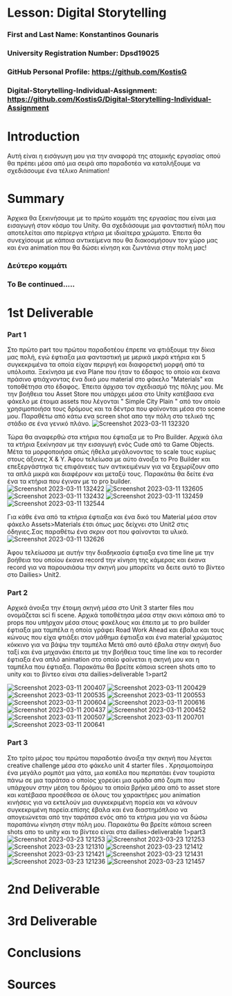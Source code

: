 # Lesson: Digital Storytelling

### First and Last Name: Konstantinos Gounaris  
### University Registration Number: Dpsd19025
### GitHub Personal Profile: https://github.com/KostisG
### Digital-Storytelling-Individual-Assignment: https://github.com/KostisG/Digital-Storytelling-Individual-Assignment

# Introduction
Αυτή είναι η εισάγωγη μου για την αναφορά της ατομικής εργασίας οπού θα πρέπει μέσα από μια σειρά απο παραδοτέα να καταλήξουμε να σχεδιάσουμε ένα 
τέλικο Animation!

# Summary
Άρχικα θα ξεκινήσουμε με το πρώτο κομμάτι της εργασίας που είναι μια εισαγωγή στον κόσμο του Unity. Θα σχεδιάσουμε μια φανταστική πόλη 
που αποτελείται απο περίεργα κτήρια με ιδιαίτερα χρώματα. Έπειτα θα συνεχίσουμε με κάποια αντικείμενα που θα διακοσμήσουν τον χώρο μας και ένα animation 
που θα δώσει κίνηση και ζωντάνια στην πολη μας!

### Δεύτερο κομμάτι 
### To Be continued.....

# 1st Deliverable
### Part 1
Στο πρώτο part του πρώτου παραδοτέου έπρεπε να φτιάξουμε την δίκια μας πολή, εγώ έφτιαξα μια φανταστική με μερικά μικρά κτήρια και 5 συγκεκριμένα τα οποία είχαν 
περιργή και διαφορετκή μορφή από τα υπόλοιπα. Ξεκίνησα με ενα Plane που ήταν το έδαφος το οποίο και έκανα πράσινο φτιάχνοντας ένα δικό μου material στο φάκελο
"Materials" και τοποθέτησα στο έδαφος. Έπειτα άρχισα τον σχεδιασμό της πόλης μου. Με την βοήθεια του Asset Store που υπάρχει μέσα στο Unity κατέβασα ενα φάκελο με έτοιμα assets που λέγονται " Simple City Plain " από τον οποίο χρησιμοποιήσα τους δρόμους και τα δέντρα που φαίνονται μέσα στο scene μου. Παραθέτω από κάτω ενα screen shot απο την πόλη στο τελικό της στάδιο σε ένα γενικό πλάνο.
![Screenshot 2023-03-11 132320](https://user-images.githubusercontent.com/100956128/224502109-3a86acb7-f88a-4b8e-b9e5-b82813938ed5.png)

Τώρα θα αναφερθώ στα κτήρια που έφτιαξα με το Pro Builder. Αρχικά όλα τα κτήρια ξεκίνησαν με την εισαγωγή ενός Cude από τα Game Objects. Μέτα τα μορφοποιήσα οπώς ήθελα μεγάλονοντας το scale τους κυρίως στους άξονες X & Y. Άφου τελείωσα με αύτο άνοιξα το Pro Builder και επεξεργάστηκα τις επιφάνειες των αντικειμένων για να ξεχωρίζουν απο τα απλά μικρά και διαφέρουν και μεταξύ τους. Παρακάτω θα δείτε ένα ένα τα κτήρια που έγιναν με το pro builder.
![Screenshot 2023-03-11 132422](https://user-images.githubusercontent.com/100956128/224502513-60b19ce0-e9d0-4323-8711-214b85858551.png)
![Screenshot 2023-03-11 132605](https://user-images.githubusercontent.com/100956128/224502520-21beeab9-8a1e-49e5-93a8-4c1616d93f29.png)
![Screenshot 2023-03-11 132432](https://user-images.githubusercontent.com/100956128/224502530-672a8285-157d-489c-80fa-5fe1282283c3.png)
![Screenshot 2023-03-11 132459](https://user-images.githubusercontent.com/100956128/224502541-1d80f12a-ef1f-4b83-b198-5a47e0870904.png)
![Screenshot 2023-03-11 132544](https://user-images.githubusercontent.com/100956128/224502577-9aedadd1-7ece-4cf1-9d46-70244ac5742b.png)

Για κάθε ένα από τα κτήρια έφτιαξα και ένα δικό του Material μέσα στον φάκελο Assets>Materials έτσι όπως μας δείχνει στο Unit2 στις όδηγιες.Σας παραθέτω ένα σκριν σοτ που φαίνονται τα υλικά.
![Screenshot 2023-03-11 132626](https://user-images.githubusercontent.com/100956128/224502744-39dde827-fd23-4db5-8d41-37bf7d900324.png)

Άφου τελείωσσα με αυτήν την διαδηκασία έφτιαξα ενα time line με την βοήθεια του οποίου έκανα record την κίνηση της κάμερας και έκανα record για να παρουσιάσω την σκηνή μου μπορείτε να δειτε αυτό το βίντεο στο Dailies> Unit2.

### Part 2
Αρχικά άνοιξα την έτοιμη σκηνή μέσα στο Unit 3 starter files που ονομάζεται sci fi scene. Αρχικά τοποθέτησα μέσα στην σκινι κάποια από το props που υπήρχαν μέσα στους φακέλους και έπειτα με το pro builder έφτιαξα μια ταμπέλα η οποία γράφει Road Work Ahead και έβαλα και τους κώνους που είχα φτιάξει στον μάθημα έφτιαξα και ένα material χρώματος κόκκινο για να βάψω την ταμπέλα 
Μετά από αυτό έβαλα στην σκηνή δυο ταξί και ένα μηχανάκι έπειτα με την βοήθεια τους time line και το recorder έφτιαξα ένα απλό animation στο οποίο φαίνεται η σκηνή μου και η ταμπέλα που έφτιαξα. Παρακάτω θα βρείτε κάποια screen shots απο το unity και το βίντεο είναι στα dailies>deliverable 1>part2

![Screenshot 2023-03-11 200407](https://user-images.githubusercontent.com/100956128/227173023-6be07719-868b-45c6-b61d-acbfa153df06.png)
![Screenshot 2023-03-11 200429](https://user-images.githubusercontent.com/100956128/227173056-1f49c6d1-4299-4684-949e-8960a0e7ba06.png)
![Screenshot 2023-03-11 200535](https://user-images.githubusercontent.com/100956128/227173123-4e6a19b8-132f-476c-b7ca-c4422a830bdf.png)
![Screenshot 2023-03-11 200553](https://user-images.githubusercontent.com/100956128/227173135-47c033df-9bed-446c-b785-4e3daec5ba05.png)
![Screenshot 2023-03-11 200604](https://user-images.githubusercontent.com/100956128/227173147-11d23c69-f064-47a5-8022-263bedc4366f.png)
![Screenshot 2023-03-11 200616](https://user-images.githubusercontent.com/100956128/227173157-19b10369-8bee-4524-a407-342f8dadde6e.png)
![Screenshot 2023-03-11 200437](https://user-images.githubusercontent.com/100956128/227173170-c24b9380-e7ed-477e-b852-1a4f3beee2ba.png)
![Screenshot 2023-03-11 200452](https://user-images.githubusercontent.com/100956128/227173180-7ca6aabd-abfa-4383-bfe8-ac532968c64d.png)
![Screenshot 2023-03-11 200507](https://user-images.githubusercontent.com/100956128/227173187-23adcd85-8a8e-4ef8-9772-1f9389bee02a.png)
![Screenshot 2023-03-11 200701](https://user-images.githubusercontent.com/100956128/227173194-c329ded9-485a-47c9-8d1b-efaa00ecab6f.png)
![Screenshot 2023-03-11 200641](https://user-images.githubusercontent.com/100956128/227173203-8f71aeb8-9800-4949-9404-fb8e16843a8f.png)


### Part 3
Στο τρίτο μέρος του πρώτου παραδοτέο άνοιξα την σκηνή που λέγεται creative challenge μέσα στο φάκελο unit 4 starter files . Χρησιμοποίησα ένα μεγάλο ρομπότ μια γάτα, μια κοπέλα που περπατάει έναν τουρίστα πάνω σε μια ταράτσα ο οποίος χορεύει μια ομάδα από ζομπι που υπάρχουν στην μέση του δρόμου τα οποία βρήκα μέσα από το asset store και κατέβασα προσέθεσα σε όλους του χαρακτήρες μου animation κινήσεις για να εκτελούν μια συγκεκριμένη πορεία και να κάνουν συγκεκριμένη πορεία.επίσης έβαλα και ένα διαστημόπλοιο να απογειώνεται από την ταράτσα ενός από τα κτήρια μου για να δώσω παραπάνω κίνηση στην πόλη μου. Παρακάτω θα βρείτε κάποια screen shots απο το unity και το βίντεο είναι στα dailies>deliverable 1>part3
![Screenshot 2023-03-23 121253](https://user-images.githubusercontent.com/100956128/227173504-610a7db1-af71-4c39-88d7-4ebdd3bd49d0.png)
![Screenshot 2023-03-23 121253](https://user-images.githubusercontent.com/100956128/227173514-e99a9d4f-b35e-45e4-8260-a087bf7cd1da.png)
![Screenshot 2023-03-23 121310](https://user-images.githubusercontent.com/100956128/227173529-981182cf-f24e-4eb4-a033-db72520d488f.png)
![Screenshot 2023-03-23 121412](https://user-images.githubusercontent.com/100956128/227173537-6fbcfe05-2633-4cf7-a355-cac31b25302d.png)
![Screenshot 2023-03-23 121421](https://user-images.githubusercontent.com/100956128/227173543-cd0cd3dc-9b88-46d9-9922-9d602b28f5eb.png)
![Screenshot 2023-03-23 121431](https://user-images.githubusercontent.com/100956128/227173550-20127279-2d84-48ca-a090-d1b5c256ea84.png)
![Screenshot 2023-03-23 121236](https://user-images.githubusercontent.com/100956128/227173563-464e3152-eea2-41b4-94de-54000ec36ff6.png)
![Screenshot 2023-03-23 121457](https://user-images.githubusercontent.com/100956128/227173569-23c2cd02-f47e-4ca4-a6f9-a18a2957e9b9.png)







# 2nd Deliverable


# 3rd Deliverable 


# Conclusions


# Sources
